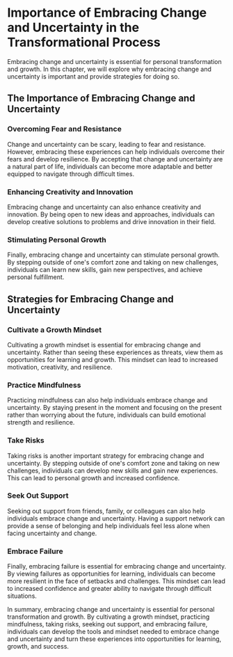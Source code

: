 # Importance of Embracing Change and Uncertainty in the Transformational Process

Embracing change and uncertainty is essential for personal transformation and growth. In this chapter, we will explore why embracing change and uncertainty is important and provide strategies for doing so.

The Importance of Embracing Change and Uncertainty
--------------------------------------------------

### Overcoming Fear and Resistance

Change and uncertainty can be scary, leading to fear and resistance. However, embracing these experiences can help individuals overcome their fears and develop resilience. By accepting that change and uncertainty are a natural part of life, individuals can become more adaptable and better equipped to navigate through difficult times.

### Enhancing Creativity and Innovation

Embracing change and uncertainty can also enhance creativity and innovation. By being open to new ideas and approaches, individuals can develop creative solutions to problems and drive innovation in their field.

### Stimulating Personal Growth

Finally, embracing change and uncertainty can stimulate personal growth. By stepping outside of one's comfort zone and taking on new challenges, individuals can learn new skills, gain new perspectives, and achieve personal fulfillment.

Strategies for Embracing Change and Uncertainty
-----------------------------------------------

### Cultivate a Growth Mindset

Cultivating a growth mindset is essential for embracing change and uncertainty. Rather than seeing these experiences as threats, view them as opportunities for learning and growth. This mindset can lead to increased motivation, creativity, and resilience.

### Practice Mindfulness

Practicing mindfulness can also help individuals embrace change and uncertainty. By staying present in the moment and focusing on the present rather than worrying about the future, individuals can build emotional strength and resilience.

### Take Risks

Taking risks is another important strategy for embracing change and uncertainty. By stepping outside of one's comfort zone and taking on new challenges, individuals can develop new skills and gain new experiences. This can lead to personal growth and increased confidence.

### Seek Out Support

Seeking out support from friends, family, or colleagues can also help individuals embrace change and uncertainty. Having a support network can provide a sense of belonging and help individuals feel less alone when facing uncertainty and change.

### Embrace Failure

Finally, embracing failure is essential for embracing change and uncertainty. By viewing failures as opportunities for learning, individuals can become more resilient in the face of setbacks and challenges. This mindset can lead to increased confidence and greater ability to navigate through difficult situations.

In summary, embracing change and uncertainty is essential for personal transformation and growth. By cultivating a growth mindset, practicing mindfulness, taking risks, seeking out support, and embracing failure, individuals can develop the tools and mindset needed to embrace change and uncertainty and turn these experiences into opportunities for learning, growth, and success.
